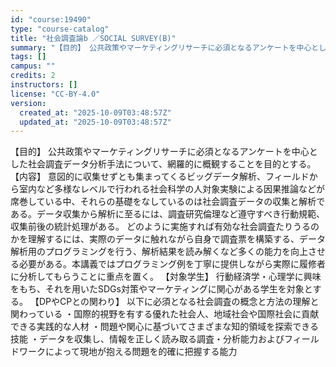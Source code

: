 ```yaml
---
id: "course:19490"
type: "course-catalog"
title: "社会調査論b ／SOCIAL SURVEY(B)"
summary: "【目的】 公共政策やマーケティングリサーチに必須となるアンケートを中心とした社会調査データ分析手法について、網羅的に概観することを目的とする。 【内容】 意図的に収集せずとも集まってくるビッグデータ解析、フィールドから室内など多様なレベルで…"
tags: []
campus: ""
credits: 2
instructors: []
license: "CC-BY-4.0"
version:
  created_at: "2025-10-09T03:48:57Z"
  updated_at: "2025-10-09T03:48:57Z"
---
```

【目的】 公共政策やマーケティングリサーチに必須となるアンケートを中心とした社会調査データ分析手法について、網羅的に概観することを目的とする。 【内容】 意図的に収集せずとも集まってくるビッグデータ解析、フィールドから室内など多様なレベルで行われる社会科学の人対象実験による因果推論などが席巻している中、それらの基礎をなしているのは社会調査データの収集と解析である。データ収集から解析に至るには、調査研究倫理など遵守すべき行動規範、収集前後の統計処理がある。 どのように実施すれば有効な社会調査たりうるのかを理解するには、実際のデータに触れながら自身で調査票を構築する、データ解析用のプログラミングを行う、解析結果を読み解くなど多くの能力を向上させる必要がある。本講義ではプログラミング例を丁寧に提供しながら実際に履修者に分析してもらうことに重点を置く。 【対象学生】 行動経済学・心理学に興味をもち、それを用いたSDGs対策やマーケティングに関心がある学生を対象とする。 【DPやCPとの関わり】 以下に必須となる社会調査の概念と方法の理解と関わっている ・国際的視野を有する優れた社会人、地域社会や国際社会に貢献できる実践的な人材 ・問題や関心に基づいてさまざまな知的領域を探索できる技能 ・データを収集し、情報を正しく読み取る調査・分析能力およびフィールドワークによって現地が抱える問題を的確に把握する能力
